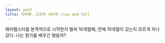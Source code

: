 ```yaml
---
layout: post
title: 첫번째. 오르락 내리락 rise and fall 
---
```

해미햄스터를 본격적으로 시작한지 벌써 10개월째, 언제 10개월이 갔는지 모르게 지나갔다. 나는 뭔가를 배우긴 했을까?
